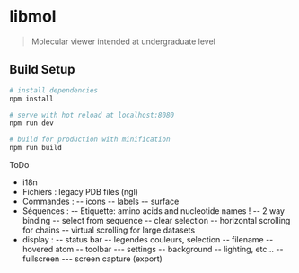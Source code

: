 # libmol

> Molecular viewer intended at undergraduate level

## Build Setup

``` bash
# install dependencies
npm install

# serve with hot reload at localhost:8080
npm run dev

# build for production with minification
npm run build
```

ToDo
- i18n
- Fichiers : legacy PDB files (ngl)
- Commandes : 
    -- icons
    -- labels
    -- surface
- Séquences : 
    -- Etiquette: amino acids and nucleotide names !
    -- 2 way binding
    -- select from sequence
    -- clear selection
    -- horizontal scrolling for chains
    -- virtual scrolling for large datasets
- display :
    -- status bar
        -- legendes couleurs, selection
        -- filename
        -- hovered atom
    -- toolbar
        --- settings
            -- background
            -- lighting, etc...
            -- fullscreen
        --- screen capture (export)
